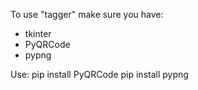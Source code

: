 To use "tagger" make sure you have:
- tkinter
- PyQRCode
- pypng

Use:
pip install PyQRCode
pip install pypng



